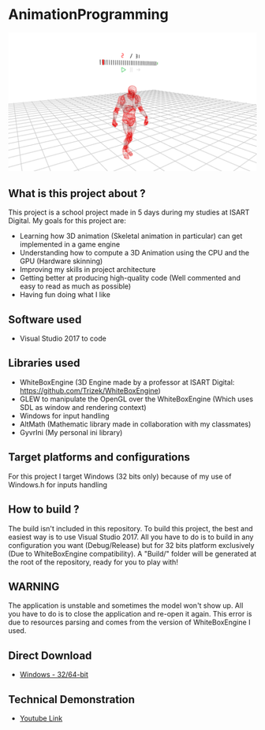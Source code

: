 # AnimationProgramming

![Screenshot of the application](Screenshots/Cover.png)

## What is this project about ?
This project is a school project made in 5 days during my studies at ISART Digital. My goals for this project are:
- Learning how 3D animation (Skeletal animation in particular) can get implemented in a game engine
- Understanding how to compute a 3D Animation using the CPU and the GPU (Hardware skinning)
- Improving my skills in project architecture
- Getting better at producing high-quality code (Well commented and easy to read as much as possible)
- Having fun doing what I like

## Software used
- Visual Studio 2017 to code

## Libraries used
- WhiteBoxEngine (3D Engine made by a professor at ISART Digital: https://github.com/Trizek/WhiteBoxEngine)
- GLEW to manipulate the OpenGL over the WhiteBoxEngine (Which uses SDL as window and rendering context)
- Windows for input handling
- AltMath (Mathematic library made in collaboration with my classmates)
- GyvrIni (My personal ini library)

## Target platforms and configurations
For this project I target Windows (32 bits only) because of my use of Windows.h for inputs handling

## How to build ?
The build isn't included in this repository. To build this project, the best and easiest way is to use Visual Studio 2017. All you have to do is to build in any configuration you want (Debug/Release) but for 32 bits platform exclusively (Due to WhiteBoxEngine compatibility).
A "Build/" folder will be generated at the root of the repository, ready for you to play with!

## WARNING
The application is unstable and sometimes the model won't show up. All you have to do is to close the application and re-open it again. This error is due to resources parsing and comes from the version of WhiteBoxEngine I used.

## Direct Download
- [Windows - 32/64-bit](http://adrien-givry.com/download/animation-programming.zip)

## Technical Demonstration
- [Youtube Link](https://youtu.be/PzjegVRmqRU)

